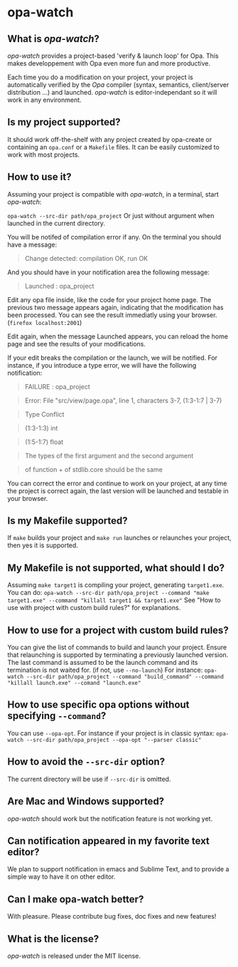 opa-watch
===========


## What is *opa-watch*?
*opa-watch* provides a project-based 'verify & launch loop' for Opa. 
This makes developpement with Opa even more fun and more productive.

Each time you do a modification on your project, your project is automatically verified by the *Opa* compiler (syntax, semantics, client/server distribution ...) and launched.
*opa-watch* is editor-independant so it will work in any environment.


## Is my project supported?
It should work off-the-shelf with any project created by opa-create or containing an `opa.conf` or a `Makefile` files.
It can be easily customized to work with most projects.


## How to use it?
Assuming your project is compatible with *opa-watch*, in a terminal, start *opa-watch*:

`opa-watch --src-dir path/opa_project`
Or just without argument when launched in the current directory.

You will be notifed of compilation error if any.
On the terminal you should have a message:

>Change detected: compilation OK, run OK

And you should have in your notification area the following message:

>Launched : opa_project


Edit any opa file inside, like the code for your project home page.
The previous two message appears again, indicating that the modification has been processed.
You can see the result immediatly using your browser. (`firefox localhost:2001`)

Edit again, when the message Launched appears, you can reload the home page and see the results of your modifications.

If your edit breaks the compilation or the launch, we will be notified.
For instance, if you introduce a type error, we will have the following notification:


>FAILURE : opa_project

>Error: File "src/view/page.opa", line 1, characters 3-7, (1:3-1:7 | 3-7)

>Type Conflict

>  (1:3-1:3)           int

>  (1:5-1:7)           float

>

>  The types of the first argument and the second argument

>    of function + of stdlib.core should be the same

You can correct the error and continue to work on your project, at any time the project is correct again, the last version will be launched and testable in your browser.


## Is my Makefile supported?
If `make` builds your project and `make run` launches or relaunches your project, then yes it is supported.


## My Makefile is not supported, what should I do?
Assuming `make target1` is compiling your project, generating `target1.exe`.
You can do:
`opa-watch --src-dir path/opa_project --command "make target1.exe" --command "killall target1 && target1.exe"`
See "How to use with project with custom build rules?" for explanations.


## How to use for a project with custom build rules?

You can give the list of commands to build and launch your project.
Ensure that relaunching is supported by terminating a previously launched version.
The last command is assumed to be the launch command and its termination is not waited for. (if not, use `--no-launch`)
For instance:
`opa-watch --src-dir path/opa_project --command "build_command" --command "killall launch.exe" --comand "launch.exe"`

## How to use specific opa options without specifying `--command`?
You can use `--opa-opt`.
For instance if your project is in classic syntax:
`opa-watch --src-dir path/opa_project --opa-opt "--parser classic"`

## How to avoid the `--src-dir` option?
The current directory will be use if `--src-dir` is omitted.

## Are Mac and Windows supported?
*opa-watch* should work but the notification feature is not working yet. 

## Can notification appeared in my favorite text editor?
We plan to support notification in emacs and Sublime Text, and to provide a simple way to have it on other editor.

## Can I make opa-watch better?
With pleasure. Please contribute bug fixes, doc fixes and new features!

## What is the license?
*opa-watch* is released under the MIT license.
